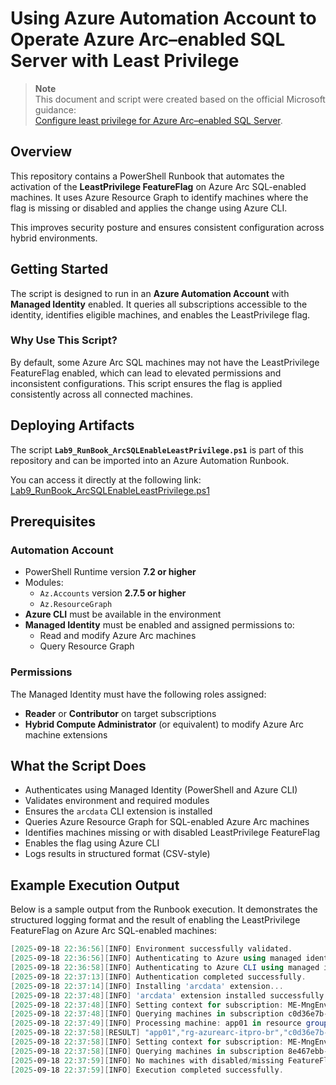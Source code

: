 # Using Azure Automation Account to Operate Azure Arc–enabled SQL Server with Least Privilege

> **Note**  
> This document and script were created based on the official Microsoft guidance:  
> [Configure least privilege for Azure Arc–enabled SQL Server](https://learn.microsoft.com/en-us/sql/sql-server/azure-arc/configure-least-privilege?view=sql-server-ver17).

## Overview

This repository contains a PowerShell Runbook that automates the activation of the **LeastPrivilege FeatureFlag** on Azure Arc SQL-enabled machines. It uses Azure Resource Graph to identify machines where the flag is missing or disabled and applies the change using Azure CLI.

This improves security posture and ensures consistent configuration across hybrid environments.

## Getting Started

The script is designed to run in an **Azure Automation Account** with **Managed Identity** enabled. It queries all subscriptions accessible to the identity, identifies eligible machines, and enables the LeastPrivilege flag.

### Why Use This Script?

By default, some Azure Arc SQL machines may not have the LeastPrivilege FeatureFlag enabled, which can lead to elevated permissions and inconsistent configurations. This script ensures the flag is applied consistently across all connected machines.

## Deploying Artifacts

The script **`Lab9_RunBook_ArcSQLEnableLeastPrivilege.ps1`** is part of this repository and can be imported into an Azure Automation Runbook.

You can access it directly at the following link:  
[Lab9_RunBook_ArcSQLEnableLeastPrivilege.ps1](https://github.com/fabiotreze/AzureArcBRTips/blob/main/scripts/Lab9_RunBook_ArcSQLEnableLeastPrivilege.ps1)

## Prerequisites

### Automation Account

- PowerShell Runtime version **7.2 or higher**
- Modules:
  - `Az.Accounts` version **2.7.5 or higher**
  - `Az.ResourceGraph`
- **Azure CLI** must be available in the environment
- **Managed Identity** must be enabled and assigned permissions to:
  - Read and modify Azure Arc machines
  - Query Resource Graph

### Permissions

The Managed Identity must have the following roles assigned:
- **Reader** or **Contributor** on target subscriptions
- **Hybrid Compute Administrator** (or equivalent) to modify Azure Arc machine extensions

## What the Script Does

- Authenticates using Managed Identity (PowerShell and Azure CLI)
- Validates environment and required modules
- Ensures the `arcdata` CLI extension is installed
- Queries Azure Resource Graph for SQL-enabled Azure Arc machines
- Identifies machines missing or with disabled LeastPrivilege FeatureFlag
- Enables the flag using Azure CLI
- Logs results in structured format (CSV-style)

## Example Execution Output

Below is a sample output from the Runbook execution. It demonstrates the structured logging format and the result of enabling the LeastPrivilege FeatureFlag on Azure Arc SQL-enabled machines:

```powershell
[2025-09-18 22:36:56][INFO] Environment successfully validated.
[2025-09-18 22:36:56][INFO] Authenticating to Azure using managed identity (PowerShell)...
[2025-09-18 22:36:58][INFO] Authenticating to Azure CLI using managed identity...
[2025-09-18 22:37:13][INFO] Authentication completed successfully.
[2025-09-18 22:37:14][INFO] Installing 'arcdata' extension...
[2025-09-18 22:37:48][INFO] 'arcdata' extension installed successfully.
[2025-09-18 22:37:48][INFO] Setting context for subscription: ME-MngEnvMCAP385546-farodrig-1 (c0d36e7b-027e-4956-94bf-6e17dbf5e791)
[2025-09-18 22:37:48][INFO] Querying machines in subscription c0d36e7b-027e-4956-94bf-6e17dbf5e791...
[2025-09-18 22:37:49][INFO] Processing machine: app01 in resource group rg-azurearc-itpro-br...
[2025-09-18 22:37:58][RESULT] "app01","rg-azurearc-itpro-br","c0d36e7b-027e-4956-94bf-6e17dbf5e791","leastprivilege","false","true","connected","9/18/2025 8:48:31 PM","Success"
[2025-09-18 22:37:58][INFO] Setting context for subscription: ME-MngEnvMCAP385546-farodrig-2 (8e467ebb-7651-4c72-86ec-32f0e7359355)
[2025-09-18 22:37:58][INFO] Querying machines in subscription 8e467ebb-7651-4c72-86ec-32f0e7359355...
[2025-09-18 22:37:59][INFO] No machines with disabled/missing FeatureFlags and 'connected' status found in subscription 8e467ebb-7651-4c72-86ec-32f0e7359355.
[2025-09-18 22:37:59][INFO] Execution completed successfully.
```
